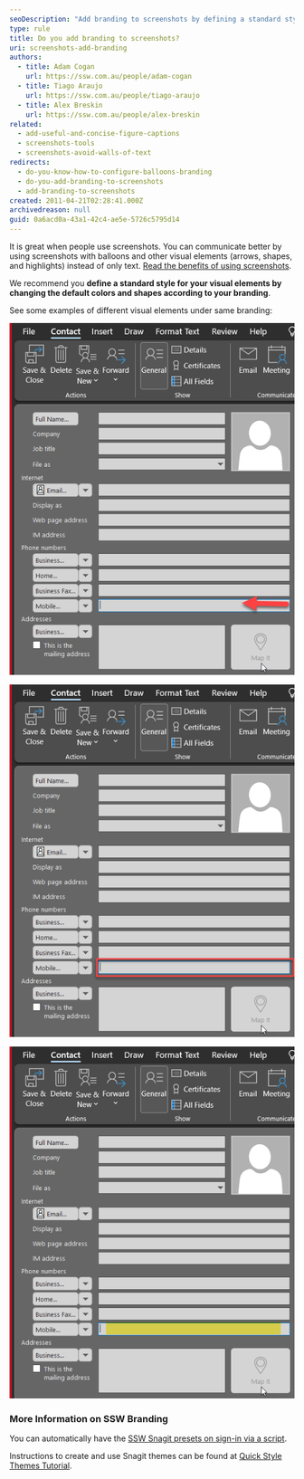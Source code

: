 ```yaml
---
seoDescription: "Add branding to screenshots by defining a standard style using visual elements like balloons, arrows, and shapes that match your company's colors and design."
type: rule
title: Do you add branding to screenshots?
uri: screenshots-add-branding
authors:
  - title: Adam Cogan
    url: https://ssw.com.au/people/adam-cogan
  - title: Tiago Araujo
    url: https://ssw.com.au/people/tiago-araujo
  - title: Alex Breskin
    url: https://ssw.com.au/people/alex-breskin
related:
  - add-useful-and-concise-figure-captions
  - screenshots-tools
  - screenshots-avoid-walls-of-text
redirects:
  - do-you-know-how-to-configure-balloons-branding
  - do-you-add-branding-to-screenshots
  - add-branding-to-screenshots
created: 2011-04-21T02:28:41.000Z
archivedreason: null
guid: 0a6acd0a-43a1-42c4-ae5e-5726c5795d14
---
```

It is great when people use screenshots. You can communicate better by using screenshots with balloons and other visual elements (arrows, shapes, and highlights) instead of only text. [Read the benefits of using screenshots](/screenshots-avoid-walls-of-text).

<!--endintro-->

We recommend you **define a standard style for your visual elements by changing the default colors and shapes according to your branding**.

See some examples of different visual elements under same branding:

![Figure: Indicate someone to enter the mobile field. Do you use a red arrow?](screenshot1.png)

![Figure: Or do you like the red box?](screenshot2.png)

![Figure: Or do you like the yellow highlight?](screenshot3.png)

### More Information on SSW Branding

You can automatically have the [SSW Snagit presets on sign-in via a script](https://github.com/SSWConsulting/SSWSysAdmins.LoginScript).

Instructions to create and use Snagit themes can be found at [Quick Style Themes Tutorial](https://www.techsmith.com/tutorial-snagit-13-quick-style-themes.html).
